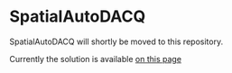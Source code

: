# SpatialAutoDACQ

SpatialAutoDACQ will shortly be moved to this repository. 

Currently the solution is available [on this page](https://barry-lab.github.io/openEPhys_DACQ/)
